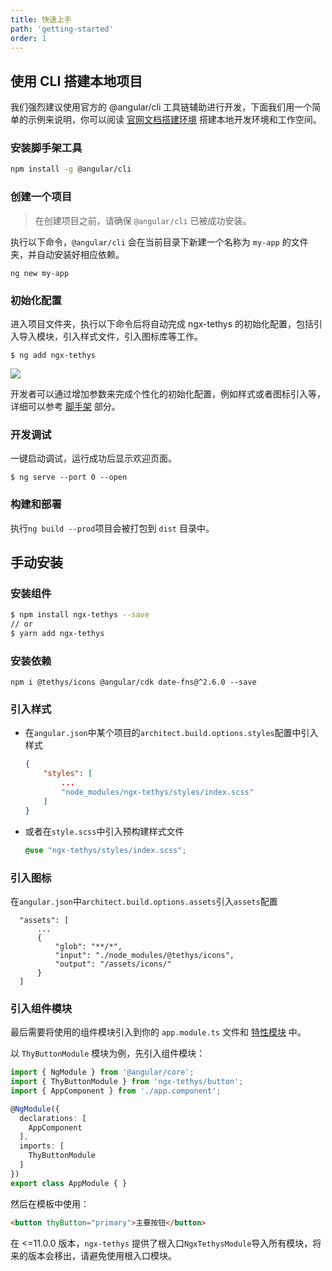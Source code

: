 ```yaml
---
title: 快速上手
path: 'getting-started'
order: 1
---
```


## 使用 CLI 搭建本地项目
我们强烈建议使用官方的 @angular/cli 工具链辅助进行开发，下面我们用一个简单的示例来说明，你可以阅读 [官网文档搭建环境](https://angular.cn/guide/setup-local) 搭建本地开发环境和工作空间。
### 安装脚手架工具
```bash
npm install -g @angular/cli
```
### 创建一个项目
> 在创建项目之前，请确保 `@angular/cli` 已被成功安装。

执行以下命令，`@angular/cli` 会在当前目录下新建一个名称为 `my-app` 的文件夹，并自动安装好相应依赖。

```
ng new my-app
```

### 初始化配置
进入项目文件夹，执行以下命令后将自动完成 ngx-tethys 的初始化配置，包括引入导入模块，引入样式文件，引入图标库等工作。

```
$ ng add ngx-tethys
```

<img class="mb-2" src="https://cdn.pingcode.com/open-sources/ngx-tethys/images/ng-add.png" />

开发者可以通过增加参数来完成个性化的初始化配置，例如样式或者图标引入等，详细可以参考 [脚手架](http://lib.worktile.live/ngx-tethys/docs/schematics) 部分。


### 开发调试
一键启动调试，运行成功后显示欢迎页面。

```
$ ng serve --port 0 --open
```

### 构建和部署
执行`ng build --prod`项目会被打包到 `dist` 目录中。


## 手动安装
### 安装组件

```bash
$ npm install ngx-tethys --save
// or
$ yarn add ngx-tethys
```

### 安装依赖

```
npm i @tethys/icons @angular/cdk date-fns@^2.6.0 --save
```

### 引入样式

- 在`angular.json`中某个项目的`architect.build.options.styles`配置中引入样式

    ```json
    {
        "styles": [
            ...
            "node_modules/ngx-tethys/styles/index.scss"
        ]
    }
    ```

- 或者在`style.scss`中引入预构建样式文件
    ```scss
    @use "ngx-tethys/styles/index.scss";
    ```

### 引入图标

在`angular.json`中`architect.build.options.assets`引入`assets`配置

  ```
    "assets": [
        ...
        {
            "glob": "**/*",
            "input": "./node_modules/@tethys/icons",
            "output": "/assets/icons/"
        }
    ]
```


### 引入组件模块

最后需要将使用的组件模块引入到你的 `app.module.ts` 文件和 [特性模块](https://angular.cn/guide/feature-modules) 中。

以 `ThyButtonModule` 模块为例，先引入组件模块：

```ts
import { NgModule } from '@angular/core';
import { ThyButtonModule } from 'ngx-tethys/button';
import { AppComponent } from './app.component';

@NgModule({
  declarations: [
    AppComponent
  ],
  imports: [
    ThyButtonModule
  ]
})
export class AppModule { }
```

然后在模板中使用：
```html
<button thyButton="primary">主要按钮</button>
```

<alert>在 <=11.0.0 版本，`ngx-tethys` 提供了根入口`NgxTethysModule`导入所有模块，将来的版本会移出，请避免使用根入口模块。</alert>

